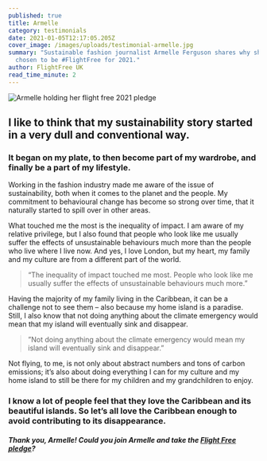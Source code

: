 ```yaml
---
published: true
title: Armelle
category: testimonials
date: 2021-01-05T12:17:05.205Z
cover_image: /images/uploads/testimonial-armelle.jpg
summary: "Sustainable fashion journalist Armelle Ferguson shares why she has
  chosen to be #FlightFree for 2021."
author: FlightFree UK
read_time_minute: 2
---
```

![Armelle holding her flight free 2021 pledge](/images/uploads/testimonial-armelle.jpg)

## I like to think that my sustainability story started in a very dull and conventional way.

### It began on my plate, to then become part of my wardrobe, and finally be a part of my lifestyle.

Working in the fashion industry made me aware of the issue of sustainability, both when it comes to the planet and the people. My commitment to behavioural change has become so strong over time, that it naturally started to spill over in other areas.

What touched me the most is the inequality of impact. I am aware of my relative privilege, but I also found that people who look like me usually suffer the effects of unsustainable behaviours much more than the people who live where I live now. And yes, I love London, but my heart, my family and my culture are from a different part of the world.

> “The inequality of impact touched me most. People who look like me usually suffer the effects of unsustainable behaviours much more.”

Having the majority of my family living in the Caribbean, it can be a challenge not to see them – also because my home island is a paradise. Still, I also know that not doing anything about the climate emergency would mean that my island will eventually sink and disappear.

> ”Not doing anything about the climate emergency would mean my island will eventually sink and disappear.”

Not flying, to me, is not only about abstract numbers and tons of carbon emissions; it’s also about doing everything I can for my culture and my home island to still be there for my children and my grandchildren to enjoy.

### I know a lot of people feel that they love the Caribbean and its beautiful islands. So let’s all love the Caribbean enough to avoid contributing to its disappearance.

#### *Thank you, Armelle! Could you join Armelle and take the [Flight Free pledge](/take_action/)?*